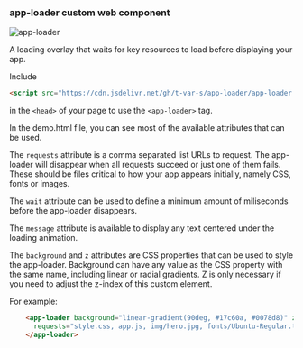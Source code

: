 ### app-loader custom web component 


![app-loader](https://github.com/t-var-s/app-loader/assets/6660327/45e32d2f-8f09-417e-a79f-4566ac78aff0)

A loading overlay that waits for key resources to load before displaying your app.

Include
```html
<script src="https://cdn.jsdelivr.net/gh/t-var-s/app-loader/app-loader.js"></script>
```
in the `<head>` of your page to use the `<app-loader>` tag.

In the demo.html file, you can see most of the available attributes that can be used.

The `requests` attribute is a comma separated list URLs to request. The app-loader will disappear when all requests succeed or just one of them fails. These should be files critical to how your app appears initially, namely CSS, fonts or images.

The `wait` attribute can be used to define a minimum amount of miliseconds before the app-loader disappears.

The `message` attribute is available to display any text centered under the loading animation.

The `background` and `z` attributes are CSS properties that can be used to style the app-loader. Background can have any value as the CSS property with the same name, including linear or radial gradients. Z is only necessary if you need to adjust the z-index of this custom element.

For example:
```html
    <app-loader background="linear-gradient(90deg, #17c60a, #0078d8)" z="10" 
      requests="style.css, app.js, img/hero.jpg, fonts/Ubuntu-Regular.ttf">
    </app-loader>
```




